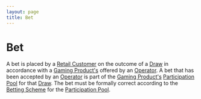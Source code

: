 ```yaml
---
layout: page
title: Bet
---
```


# Bet

A bet is placed by a [Retail Customer](retail-customer) on the outcome of a [Draw](draw) in accordance with a [Gaming Product's](gaming-product) offered by an [Operator](operator).
A bet that has been accepted by an [Operator](operator) is part of the [Gaming Product's](gaming-product) [Participation Pool](participation-pool) for that [Draw](draw).
The bet must be formally correct according to the [Betting Scheme](betting-scheme) for the [Participation Pool](participation-pool).
